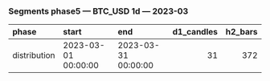 ### Segments phase5 — BTC_USD 1d — 2023-03

| phase        | start               | end                 |   d1_candles |   h2_bars |
|:-------------|:--------------------|:--------------------|-------------:|----------:|
| distribution | 2023-03-01 00:00:00 | 2023-03-31 00:00:00 |           31 |       372 |